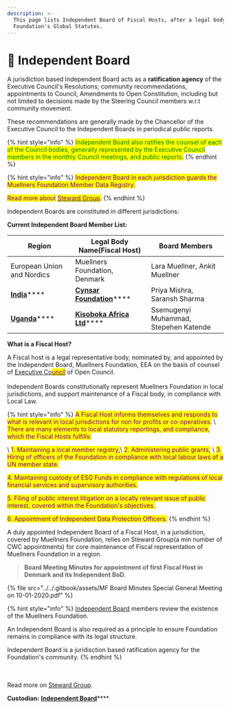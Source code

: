 ```yaml
---
description: >-
  This page lists Independent Board of Fiscal Hosts, after a legal body adopts
  Foundation's Global Statutes.
---
```


# 💂 Independent Board

A jurisdiction based Independent Board acts as a **ratification agency** of the Executive Council's Resolutions; community recommendations, appointments to Council, Amendments to Open Constitution, including but not limited to decisions made by the Steering Council members w.r.t community movement.&#x20;

These recommendations are generally made by the Chancellor of the Executive Council to the Independent Boards in periodical public reports.&#x20;

{% hint style="info" %}
<mark style="color:green;">Independent Board also ratifies the counsel of each of the Council bodies, generally represented by the Executive Council members in the monthly Council meetings, and public reports.</mark>
{% endhint %}

{% hint style="info" %}
<mark style="color:purple;">Independent Board in each jurisdiction guards the Muellners Foundation Member Data Registry.</mark>&#x20;

<mark style="color:purple;">Read more about</mark> [<mark style="color:purple;">Steward Group</mark>](../steward-group.md)<mark style="color:purple;">.</mark>
{% endhint %}

Independent Boards are constituted in different jurisdictions:

**Current Independent Board Member List:**

| Region                                                   | Legal Body Name(Fiscal Host)                                                                         | Board Members                         |
| -------------------------------------------------------- | ---------------------------------------------------------------------------------------------------- | ------------------------------------- |
| European Union and Nordics                               | Muellners Foundation, Denmark                                                                        | Lara Muellner, Ankit Muellner         |
| [**India**](https://india.muellnersfoundation.org)****   | [**Cynsar Foundation**](https://india.muellnersfoundation.org/public-reports/fiscal-identity)****    | Priya Mishra, Saransh Sharma          |
| [**Uganda**](https://uganda.muellnersfoundation.org)**** | [**Kisoboka Africa Ltd**](https://uganda.muellnersfoundation.org/public-reports/fiscal-identity)**** | Ssemugenyi Muhammad, Stepehen Katende |

**What is a Fiscal Host?**

A Fiscal host is a legal representative body, nominated by, and appointed by the Independent Board, Muellners Foundation, EEA on the basis of counsel of [Executive Co<mark style="color:purple;">uncil</mark>](../executive-council.md) of Open Council.\
\
Independent Boards constitutionally represent Muellners Foundation in local jurisdictions, and support maintenance of a Fiscal body, in compliance with Local Law.

{% hint style="info" %}
<mark style="color:purple;">A Fiscal Host informs themselves and responds to what is relevant in local jurisdictions for non for profits or co-operatives.</mark> \ <mark style="color:purple;">There are many elements to local statutory reportings, and compliance, which the Fiscal Hosts fulfills:</mark>

<mark style="color:purple;"></mark>\ <mark style="color:purple;">1. Maintaining a local member registry,</mark>\ <mark style="color:purple;">2. Administering public grants,</mark> \ <mark style="color:purple;">3. Hiring of officers of the Foundation in compliance with local labour laws of a UN member state.</mark>

<mark style="color:purple;">4. Maintaining custody of ESG Funds in compliance with regulations of local financial services and supervisory authorities.</mark>

<mark style="color:purple;">5. Filing of public interest litigation on a locally relevant issue of public interest, covered within the Foundation's objectives.</mark>

<mark style="color:purple;">6. Appointment of Independent Data Protection Officers.</mark>
{% endhint %}

A duly appointed Independent Board of a Fiscal Host, in a jurisdiction, covered by Muellners Foundation, relies on Steward Group(a min number of CWC appointments) for core maintenance of Fiscal representation of Muellners Foundation in a region.&#x20;

> **Board Meeting Minutes for appointment of first Fiscal Host in Denmark and its Independent BoD.**

{% file src="../../.gitbook/assets/MF Board Minutes Special General Meeting on 10-01-2020.pdf" %}

{% hint style="info" %}
[Independent Board](independent-board.md) members review the existence of the Muellners Foundation.&#x20;

An Independent Board is also required as a principle to ensure Foundation remains in compliance with its legal structure.&#x20;

Independent Board is a juridisction based ratification agency for the Foundation's community.
{% endhint %}

\
\
Read more on [Steward Group](../steward-group.md).

**Custodian:** [**Independent Board**](independent-board.md)****
